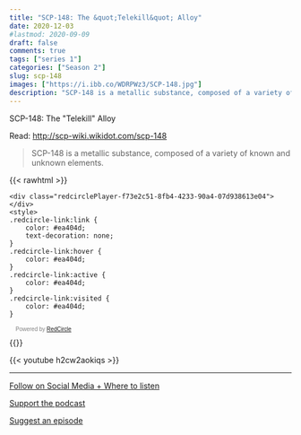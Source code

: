 ```yaml
---
title: "SCP-148: The &quot;Telekill&quot; Alloy"
date: 2020-12-03
#lastmod: 2020-09-09
draft: false
comments: true
tags: ["series 1"]
categories: ["Season 2"]
slug: scp-148
images: ["https://i.ibb.co/WDRPWz3/SCP-148.jpg"]
description: "SCP-148 is a metallic substance, composed of a variety of known and unknown elements."
---
```


SCP-148: The "Telekill" Alloy

Read: http://scp-wiki.wikidot.com/scp-148

> SCP-148 is a metallic substance, composed of a variety of known and unknown elements.

{{< rawhtml >}}
<script async defer onload="redcircleIframe();" src="https://api.podcache.net/embedded-player/sh/63705181-2bd5-4fc1-a869-6f5b27226efa/ep/f73e2c51-8fb4-4233-90a4-07d938613e04"></script>
    <div class="redcirclePlayer-f73e2c51-8fb4-4233-90a4-07d938613e04"></div>
    <style>
    .redcircle-link:link {
        color: #ea404d;
        text-decoration: none;
    }
    .redcircle-link:hover {
        color: #ea404d;
    }
    .redcircle-link:active {
        color: #ea404d;
    }
    .redcircle-link:visited {
        color: #ea404d;
    }
</style>
<p style="margin-top:3px;margin-left:11px;font-family: sans-serif;font-size: 10px; color: gray;">Powered by <a class="redcircle-link" href="https://redcircle.com?utm_source=rc_embedded_player&utm_medium=web&utm_campaign=embedded_v1">RedCircle</a></p>
{{</ rawhtml >}}

{{< youtube h2cw2aokiqs >}}

---

[Follow on Social Media + Where to listen](/links)

[Support the podcast](/support)

[Suggest an episode](/suggest)
